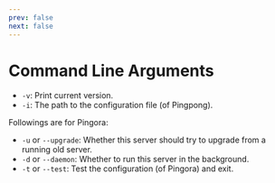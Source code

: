 ```yaml
---
prev: false
next: false
---
```


# Command Line Arguments

- `-v`: Print current version.
- `-i`: The path to the configuration file (of Pingpong).

Followings are for Pingora:

- `-u` or `--upgrade`: Whether this server should try to upgrade from a running old server.
- `-d` or `--daemon`: Whether to run this server in the background.
- `-t` or `--test`: Test the configuration (of Pingora) and exit.